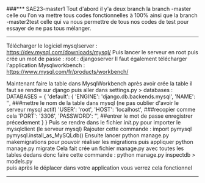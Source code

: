 ###*** SAE23-master1
Tout d'abord il y'a deux branch la branch -master celle ou l'on va mettre tous codes fonctionnelles à 100% ainsi que la branch -master2test celle qui va nous permettre de tous nos codes de test
pour essayer de ne pas tous mélanger. 
***
Télécharger le logiciel mysqlserver : 
https://dev.mysql.com/downloads/mysql/
Puis lancer le serveur en root puis crée un mot de passe : root : djangoserver
Il faut également télécharger l'application Mysqlworkbench : 
https://www.mysql.com/fr/products/workbench/


Maintenant faire la table dans MysqlWorkbench après avoir crée la table il faut se rendre sur django puis aller dans settings.py > databases :
DATABASES = {
    'default': {
        'ENGINE': 'django.db.backends.mysql', 
        'NAME': '', ###mettre le nom de la table dans mysql (ne pas oublier d'avoir le serveur mysql actif)
        'USER': 'root',
        'HOST': 'localhost', ###recopier comme cela
        'PORT': '3306',
        'PASSWORD': '', ##entrer le mot de passe enregistrer précedement 
    }
}
Puis se rendre dans le fichier _init_.py pour importer le mysqlclient (le serveur mysql) 
  Rajouter cette commande : 
        import pymysql
        pymysql.install_as_MySQLdb()
Ensuite lancer python manage.py makemigrations pour pouvoir réaliser les migrations puis appliquer python manage.py migrate 
Cela fait crée un fichier manage.py avec toutes les tables dedans donc faire cette commande :
python manage.py inspectdb > models.py  
puis après le déplacer dans votre application vous verrez cela fonctionnel
***
